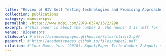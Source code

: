 ```yaml
---
title: "Review of HIV Self Testing Technologies and Promising Approaches for the Next Generation"
collection: publications
category: manuscripts
permalink: /https://www.mdpi.com/2079-6374/13/2/298
excerpt: #'This paper is about the number 2. The number 3 is left for future work.'
venue: 'Biosensors'
slidesurl: #'http://academicpages.github.io/files/slides2.pdf'
paperurl: #'http://academicpages.github.io/files/paper2.pdf'
citation: #'Your Name, You. (2010). &quot;Paper Title Number 2.&quot; <i>Journal 1</i>. 1(2).'
---
```

